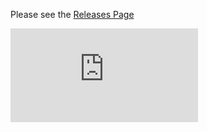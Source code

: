 Please see the [Releases Page](https://github.com/GoogleCloudPlatform/kubernetes/releases)


[![Analytics](https://kubernetes-site.appspot.com/UA-36037335-10/GitHub/CHANGELOG.md?pixel)]()
